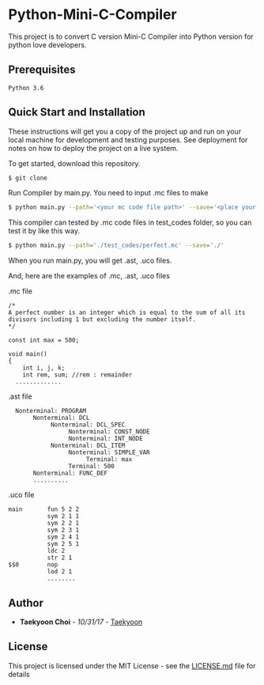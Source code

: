 # Python-Mini-C-Compiler
This project is to convert C version Mini-C Compiler into Python version for python love developers. 

## Prerequisites

```
Python 3.6
```

## Quick Start and Installation

These instructions will get you a copy of the project up and run on your 
local machine for development and testing purposes. See deployment for notes 
on how to deploy the project on a live system.

To get started, download this repository.
~~~ sh
$ git clone 
~~~

Run Compiler by main.py. You need to input .mc files to make 
~~~ sh
$ python main.py --path='<your mc code file path>' --save='<place your save file>'
~~~

This compiler can tested by .mc code files in test_codes folder, so you can test it by like this way.
~~~ sh
$ python main.py --path='./test_codes/perfect.mc' --save='./'
~~~

When you run main.py, you will get .ast, .uco files. 

And, here are the examples of .mc, .ast, .uco files

.mc file 
~~~
/*
A perfect number is an integer which is equal to the sum of all its divisors including 1 but excluding the number itself.
*/

const int max = 500;

void main()
{
	int i, j, k;
	int rem, sum; //rem : remainder
  .............
~~~

.ast file 
~~~
  Nonterminal: PROGRAM
       Nonterminal: DCL
            Nonterminal: DCL_SPEC
                 Nonterminal: CONST_NODE
                 Nonterminal: INT_NODE
            Nonterminal: DCL_ITEM
                 Nonterminal: SIMPLE_VAR
                      Terminal: max
                 Terminal: 500
       Nonterminal: FUNC_DEF
       ..........
~~~

.uco file 
~~~
main       fun 5 2 2
           sym 2 1 1
           sym 2 2 1
           sym 2 3 1
           sym 2 4 1
           sym 2 5 1
           ldc 2
           str 2 1
$$0        nop
           lod 2 1
           ........
~~~

## Author

* **Taekyoon Choi** - *10/31/17* - [Taekyoon](https://github.com/Taekyoon)


## License

This project is licensed under the MIT License - see the [LICENSE.md](LICENSE.md) file for details

